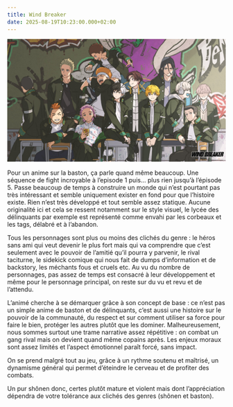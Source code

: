 ```yaml
---
title: Wind Breaker
date: 2025-08-19T10:23:00.000+02:00
---
```

![](/assets/uploads/anime_windbreaker_bofurin_season1finale_keyart_2.jpg)



Pour un anime sur la baston, ça parle quand même beaucoup. Une séquence de fight incroyable à l’episode 1 puis… plus rien jusqu’à l’épisode 5. Passe beaucoup de temps à construire un monde qui n’est pourtant pas très intéressant et semble uniquement exister en fond pour que l’histoire existe. Rien n’est très développé et tout semble assez statique. Aucune originalité ici et cela se ressent notamment sur le style visuel, le lycée des délinquants par exemple est représenté comme envahi par les corbeaux et les tags, délabré et à l’abandon.

Tous les personnages sont plus ou moins des clichés du genre : le héros sans ami qui veut devenir le plus fort mais qui va comprendre que c’est seulement avec le pouvoir de l’amitié qu’il pourra y parvenir, le rival taciturne, le sidekick comique qui nous fait de dumps d’information et de backstory, les méchants fous et cruels etc. Au vu du nombre de personnages, pas assez de temps est consacré à leur développement et même pour le personnage principal, on reste sur du vu et revu et de l’attendu. 

L’animé cherche à se démarquer grâce à son concept de base : ce n’est pas un simple anime de baston et de délinquants, c’est aussi une histoire sur le pouvoir de la communauté, du respect et sur comment utiliser sa force pour faire le bien, protéger les autres plutôt que les dominer. Malheureusement, nous sommes surtout une trame narrative assez répétitive : on combat un gang rival mais on devient quand même copains après. Les enjeux moraux sont assez limités et l’aspect émotionnel paraît forcé, sans impact. 

On se prend malgré tout au jeu, grâce à un rythme soutenu et maîtrisé, un dynamisme général qui permet d’éteindre le cerveau et de profiter des combats. 

Un pur shônen donc, certes plutôt mature et violent mais dont l’appréciation dépendra de votre tolérance aux clichés des genres (shônen et baston).
